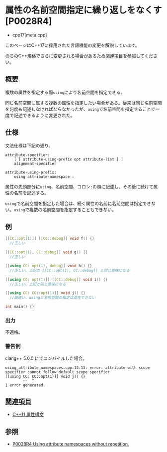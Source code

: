 # 属性の名前空間指定に繰り返しをなくす [P0028R4]
* cpp17[meta cpp]

<!-- start lang caution -->

このページはC++17に採用された言語機能の変更を解説しています。

のちのC++規格でさらに変更される場合があるため[関連項目](#relative-page)を参照してください。

<!-- last lang caution -->

## 概要

複数の属性を指定する際`using`により名前空間を指定できる。

同じ名前空間に属する複数の属性を指定したい場合がある。従来は同じ名前空間を何度も記述しなければならなかったが、`using`で名前空間を指定することで一度で記述できるように変更された。

## 仕様

文法仕様は下記の通り。

```
attribute-specifier:
    [ [ attribute-using-prefix opt attribute-list ] ]
    alignment-specifier

attribute-using-prefix:
    using attribute-namespace :
```

属性の先頭部分に`using`、名前空間、コロン`:`の順に記述し、その後に続けて属性の名前を記述する。

`using`で名前空間を指定した場合は、続く属性の名前に名前空間は指定できない。`using`で複数の名前空間を指定することもできない。

## 例
```cpp example
[[CC::opt(1)]] [[CC::debug]] void f() {}
  //正しい

[[CC::opt(1), CC::debug]] void g() {}
  //正しい

[[using CC: opt(1), debug]] void h() {}
  //正しい、上記の [[CC::opt(1), CC::debug]] と同じ意味になる

[[using CC: opt(1)]] [[CC::debug]] void i() {}
  //正しい、上記と同じ意味になる

[[using CC: CC::opt(1)]] void j() {}
  //間違い、usingと名前空間の指定は混在できない

int main() {}
```

### 出力
不適格。

### 警告例
clang++ 5.0.0 にてコンパイルした場合。

```
using_attribute_namespaces.cpp:13:13: error: attribute with scope specifier cannot follow default scope specifier
[[using CC: CC::opt(1)]] void j() {}
        ~~  ^
1 error generated.
```

## <a id="relative-page" href="#relative-page">関連項目</a>
- [C++11 属性構文](/lang/cpp11/attributes.md)

## 参照
- [P0028R4 Using attribute namespaces without repetition.](http://www.open-std.org/jtc1/sc22/wg21/docs/papers/2016/p0028r4.html)

